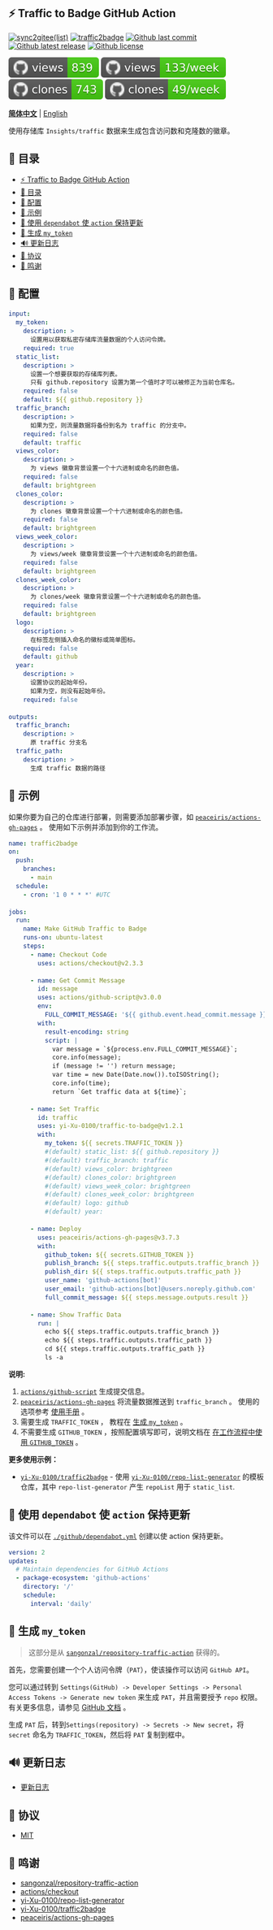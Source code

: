 ## ⚡️ Traffic to Badge GitHub Action

[![sync2gitee(list)](<https://github.com/yi-Xu-0100/hub-mirror/workflows/sync2gitee(list)/badge.svg>)](https://github.com/yi-Xu-0100/hub-mirror)
[![traffic2badge](https://github.com/yi-Xu-0100/traffic-to-badge/workflows/traffic2badge/badge.svg)](https://github.com/yi-Xu-0100/traffic-to-badge/actions?query=workflow%3Atraffic2badge)
[![Github last commit](https://img.shields.io/github/last-commit/yi-Xu-0100/traffic-to-badge)](https://github.com/yi-Xu-0100/traffic-to-badge)
[![Github latest release](https://img.shields.io/github/v/release/yi-Xu-0100/traffic-to-badge)](https://github.com/yi-Xu-0100/traffic-to-badge/releases)
[![Github license](https://img.shields.io/github/license/yi-Xu-0100/traffic-to-badge)](./LICENSE)

[![GitHub views](https://raw.githubusercontent.com/yi-Xu-0100/traffic-to-badge/traffic/traffic-traffic-to-badge/views.svg)](https://github.com/yi-Xu-0100/traffic-to-badge#README_CN)
[![GitHub views](https://raw.githubusercontent.com/yi-Xu-0100/traffic-to-badge/traffic/traffic-traffic-to-badge/views_per_week.svg)](https://github.com/yi-Xu-0100/traffic-to-badge#README_CN)
[![GitHub clones](https://raw.githubusercontent.com/yi-Xu-0100/traffic-to-badge/traffic/traffic-traffic-to-badge/clones.svg)](https://github.com/yi-Xu-0100/traffic-to-badge#README_CN)
[![GitHub clones](https://raw.githubusercontent.com/yi-Xu-0100/traffic-to-badge/traffic/traffic-traffic-to-badge/clones_per_week.svg)](https://github.com/yi-Xu-0100/traffic-to-badge#README_CN)

[**简体中文**](./README_CN.md) | [English](.README.md)

使用存储库 `Insights/traffic` 数据来生成包含访问数和克隆数的徽章。

## 🎨 目录

- [⚡️ Traffic to Badge GitHub Action](#️-traffic-to-badge-github-action)
- [🎨 目录](#-目录)
- [🚀 配置](#-配置)
- [📝 示例](#-示例)
- [📝 使用 `dependabot` 使 `action` 保持更新](#-使用-dependabot-使-action-保持更新)
- [🙈 生成 `my_token`](#-生成-my_token)
- [🔊 更新日志](#-更新日志)
- [📄 协议](#-协议)
- [🎉 鸣谢](#-鸣谢)

## 🚀 配置

```yaml
input:
  my_token:
    description: >
      设置用以获取私密存储库流量数据的个人访问令牌。
    required: true
  static_list:
    description: >
      设置一个想要获取的存储库列表。
      只有 github.repository 设置为第一个值时才可以被修正为当前仓库名。
    required: false
    default: ${{ github.repository }}
  traffic_branch:
    description: >
      如果为空，则流量数据将备份到名为 traffic 的分支中。
    required: false
    default: traffic
  views_color:
    description: >
      为 views 徽章背景设置一个十六进制或命名的颜色值。
    required: false
    default: brightgreen
  clones_color:
    description: >
      为 clones 徽章背景设置一个十六进制或命名的颜色值。
    required: false
    default: brightgreen
  views_week_color:
    description: >
      为 views/week 徽章背景设置一个十六进制或命名的颜色值。
    required: false
    default: brightgreen
  clones_week_color:
    description: >
      为 clones/week 徽章背景设置一个十六进制或命名的颜色值。
    required: false
    default: brightgreen
  logo:
    description: >
      在标签左侧插入命名的徽标或简单图标。
    required: false
    default: github
  year:
    description: >
      设置协议的起始年份。
      如果为空，则没有起始年份。
    required: false

outputs:
  traffic_branch:
    description: >
      原 traffic 分支名
  traffic_path:
    description: >
      生成 traffic 数据的路径
```

## 📝 示例

如果你要为自己的仓库进行部署，则需要添加部署步骤，如 [`peaceiris/actions-gh-pages`](https://github.com/marketplace/actions/github-pages-action) 。 使用如下示例并添加到你的工作流。

```yaml
name: traffic2badge
on:
  push:
    branches:
      - main
  schedule:
    - cron: '1 0 * * *' #UTC

jobs:
  run:
    name: Make GitHub Traffic to Badge
    runs-on: ubuntu-latest
    steps:
      - name: Checkout Code
        uses: actions/checkout@v2.3.3

      - name: Get Commit Message
        id: message
        uses: actions/github-script@v3.0.0
        env:
          FULL_COMMIT_MESSAGE: '${{ github.event.head_commit.message }}'
        with:
          result-encoding: string
          script: |
            var message = `${process.env.FULL_COMMIT_MESSAGE}`;
            core.info(message);
            if (message != '') return message;
            var time = new Date(Date.now()).toISOString();
            core.info(time);
            return `Get traffic data at ${time}`;

      - name: Set Traffic
        id: traffic
        uses: yi-Xu-0100/traffic-to-badge@v1.2.1
        with:
          my_token: ${{ secrets.TRAFFIC_TOKEN }}
          #(default) static_list: ${{ github.repository }}
          #(default) traffic_branch: traffic
          #(default) views_color: brightgreen
          #(default) clones_color: brightgreen
          #(default) views_week_color: brightgreen
          #(default) clones_week_color: brightgreen
          #(default) logo: github
          #(default) year:

      - name: Deploy
        uses: peaceiris/actions-gh-pages@v3.7.3
        with:
          github_token: ${{ secrets.GITHUB_TOKEN }}
          publish_branch: ${{ steps.traffic.outputs.traffic_branch }}
          publish_dir: ${{ steps.traffic.outputs.traffic_path }}
          user_name: 'github-actions[bot]'
          user_email: 'github-actions[bot]@users.noreply.github.com'
          full_commit_message: ${{ steps.message.outputs.result }}

      - name: Show Traffic Data
        run: |
          echo ${{ steps.traffic.outputs.traffic_branch }}
          echo ${{ steps.traffic.outputs.traffic_path }}
          cd ${{ steps.traffic.outputs.traffic_path }}
          ls -a
```

**说明:**

1. [`actions/github-script`](https://github.com/marketplace/actions/github-script) 生成提交信息。
2. [`peaceiris/actions-gh-pages`](https://github.com/marketplace/actions/github-pages-action) 将流量数据推送到 `traffic_branch` 。 使用的选项参考 [使用手册](https://github.com/marketplace/actions/github-pages-action#table-of-contents) 。
3. 需要生成 `TRAFFIC_TOKEN` ， 教程在 [生成 `my_token`](#-生成-my_token) 。
4. 不需要生成 `GITHUB_TOKEN` ，按照配置填写即可，说明文档在 [在工作流程中使用 `GITHUB_TOKEN`](https://docs.github.com/cn/free-pro-team@latest/actions/reference/authentication-in-a-workflow#在工作流程中使用-github_token) 。

**更多使用示例：**

- [`yi-Xu-0100/traffic2badge`](https://github.com/yi-Xu-0100/traffic2badge) - 使用 [`yi-Xu-0100/repo-list-generator`](https://github.com/marketplace/actions/repo-list-generator) 的模板仓库，其中 `repo-list-generator` 产生 `repoList` 用于 `static_list`.

## 📝 使用 `dependabot` 使 `action` 保持更新

该文件可以在 [`./github/dependabot.yml`](./.github/dependabot.yml) 创建以使 action 保持更新。

```yaml
version: 2
updates:
  # Maintain dependencies for GitHub Actions
  - package-ecosystem: 'github-actions'
    directory: '/'
    schedule:
      interval: 'daily'
```

## 🙈 生成 `my_token`

> 这部分是从 [`sangonzal/repository-traffic-action`](https://github.com/sangonzal/repository-traffic-action) 获得的。

首先，您需要创建一个个人访问令牌（`PAT`），使该操作可以访问 `GitHub API`。

您可以通过转到 `Settings(GitHub) -> Developer Settings -> Personal Access Tokens -> Generate new token` 来生成 `PAT`，并且需要授予 `repo` 权限。 有关更多信息，请参见 [GitHub 文档](https://docs.github.com/cn/free-pro-team@latest/github/authenticating-to-github/creating-a-personal-access-token) 。

生成 `PAT` 后，转到`Settings(repository) -> Secrets -> New secret`，将 `secret` 命名为 `TRAFFIC_TOKEN`，然后将 `PAT` 复制到框中。

## 🔊 更新日志

- [更新日志](./CHANGELOG_CN.md)

## 📄 协议

- [MIT](./LICENSE)

## 🎉 鸣谢

- [sangonzal/repository-traffic-action](https://github.com/sangonzal/repository-traffic-action)
- [actions/checkout](https://github.com/actions/checkout)
- [yi-Xu-0100/repo-list-generator](https://github.com/yi-Xu-0100/repo-list-generator)
- [yi-Xu-0100/traffic2badge](https://github.com/yi-Xu-0100/traffic2badge)
- [peaceiris/actions-gh-pages](https://github.com/peaceiris/actions-gh-pages)
